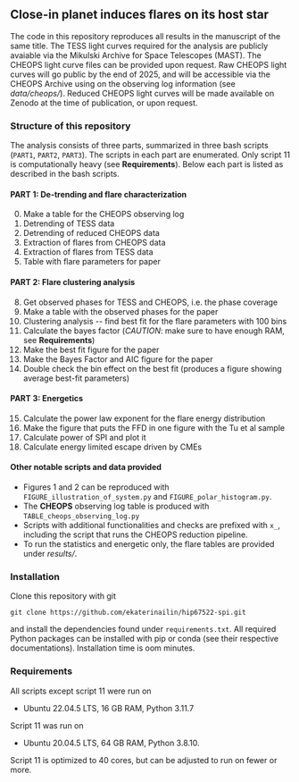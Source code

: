 ## Close-in planet induces flares on its host star 

The code in this repository reproduces all results in the manuscript of the same title. The TESS light curves required for the analysis are publicly avaiable via the Mikulski Archive for Space Telescopes (MAST). The CHEOPS light curve files can be provided upon request. Raw CHEOPS light curves will go public by the end of 2025, and will be accessible via the CHEOPS Archive using on the observing log information (see _data/cheops/_). Reduced CHEOPS light curves will be made available on Zenodo at the time of publication, or upon request.

### Structure of this repository

The analysis consists of three parts, summarized in three bash scripts (``PART1``, ``PART2``, ``PART3``). The scripts in each part are enumerated. Only script 11 is computationally heavy (see **Requirements**). Below each part is listed as described in the bash scripts.

#### PART 1: De-trending and flare characterization

0. Make a table for the CHEOPS observing log
1. Detrending of TESS data
2. Detrending of reduced CHEOPS data
3. Extraction of flares from CHEOPS data
4. Extraction of flares from TESS data
5. Table with flare parameters for paper

#### PART 2: Flare clustering analysis

8. Get observed phases for TESS and CHEOPS, i.e. the phase coverage
9. Make a table with the observed phases for the paper
10. Clustering analysis -- find best fit for the flare parameters with 100 bins
11. Calculate the bayes factor (_CAUTION_: make sure to have enough RAM, see **Requirements**)
12. Make the best fit figure for the paper
13. Make the Bayes Factor and AIC figure for the paper
14. Double check the bin effect on the best fit (produces a figure showing average best-fit parameters)

#### PART 3: Energetics

15. Calculate the power law exponent for the flare energy distribution
16. Make the figure that puts the FFD in one figure with the Tu et al sample
17. Calculate power of SPI and plot it
18. Calculate energy limited escape driven by CMEs

#### Other notable scripts and data provided

- Figures 1 and 2 can be reproduced with ``FIGURE_illustration_of_system.py`` and ``FIGURE_polar_histogram.py``.
- The **CHEOPS** observing log table is produced with ``TABLE_cheops_observing_log.py``
- Scripts with additional functionalities and checks are prefixed with ``x_``, including the script that runs the CHEOPS reduction pipeline.
- To run the statistics and energetic only, the flare tables are provided under _results/_.

### Installation

Clone this repository with git

``git clone https://github.com/ekaterinailin/hip67522-spi.git``

and install the dependencies found under ``requirements.txt``. All required Python packages can be installed with pip or conda (see their respective documentations). Installation time is oom minutes.

### Requirements

All scripts except script 11 were run on 

- Ubuntu 22.04.5 LTS, 16 GB RAM, Python 3.11.7 

Script 11 was run on 

- Ubuntu 20.04.5 LTS, 64 GB RAM, Python 3.8.10. 

Script 11 is optimized to 40 cores, but can be adjusted to run on fewer or more.






